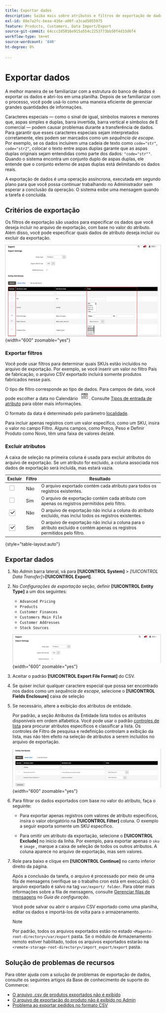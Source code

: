 ```yaml
---
title: Exportar dados
description: Saiba mais sobre atributos e filtros de exportação de dados e como exportar dados de sua loja.
exl-id: 80e7a2fc-beaa-416e-a00f-a3cad5055975
feature: Products, Customers, Data Import/Export
source-git-commit: 64ccc2d5016e915a554c2253773bb50f4d33d6f4
workflow-type: tm+mt
source-wordcount: '840'
ht-degree: 0%

---
```


# Exportar dados

A melhor maneira de se familiarizar com a estrutura do banco de dados é exportar os dados e abri-los em uma planilha. Depois de se familiarizar com o processo, você pode usá-lo como uma maneira eficiente de gerenciar grandes quantidades de informações.

Caracteres especiais — como o sinal de igual, símbolos maiores e menores que, aspas simples e duplas, barra invertida, barra vertical e símbolos de E comercial — podem causar problemas durante a transferência de dados. Para garantir que esses caracteres especiais sejam interpretados corretamente, eles podem ser marcados como um _sequência de escape_. Por exemplo, se os dados incluírem uma cadeia de texto como `code="str"`, `code="str2"`, colocar o texto entre aspas duplas garante que as aspas duplas originais sejam entendidas como parte dos dados: `"code="str""`. Quando o sistema encontra um conjunto duplo de aspas duplas, ele entende que o conjunto externo de aspas duplas está delimitando os dados reais.

A exportação de dados é uma operação assíncrona, executada em segundo plano para que você possa continuar trabalhando no Administrador sem esperar a conclusão da operação. O sistema exibe uma mensagem quando a tarefa é concluída.

## Critérios de exportação

Os filtros de exportação são usados para especificar os dados que você deseja incluir no arquivo de exportação, com base no valor do atributo. Além disso, você pode especificar quais dados de atributo deseja incluir ou excluir da exportação.

![Critérios de exportação de dados](./assets/data-export-entity-attributes-exclude.png){width="600" zoomable="yes"}

### Exportar filtros

Você pode usar filtros para determinar quais SKUs estão incluídos no arquivo de exportação. Por exemplo, se você inserir um valor no filtro País de fabricação, o arquivo CSV exportado incluirá somente produtos fabricados nesse país.

O tipo de filtro corresponde ao tipo de dados. Para campos de data, você pode escolher a data no Calendário ![Ícone de calendário](../assets/icon-calendar.png). Consulte [Tipos de entrada de atributo](../catalog/attributes-input-types.md) para obter mais informações.

O formato da data é determinado pelo parâmetro [localidade](../getting-started/store-details.md#locale-options).

Para incluir apenas registros com um valor específico, como um SKU, insira o valor no campo Filtro. Alguns campos, como Preço, Peso e Definir Produto como Novo, têm uma faixa de valores de/até.

### Excluir atributos

A caixa de seleção na primeira coluna é usada para excluir atributos do arquivo de exportação. Se um atributo for excluído, a coluna associada nos dados de exportação será incluída, mas estará vazia.

| Excluir | Filtro | Resultado |
|--- |--- |--- |
| ![Caixa de seleção desmarcada](../assets/checkbox-clear.png) | Não | O arquivo exportado contém cada atributo para todos os registros existentes. |
| ![Caixa de seleção desmarcada](../assets/checkbox-clear.png) | Sim | O arquivo de exportação contém cada atributo com apenas os registros permitidos pelo filtro. |
| ![Caixa de seleção Selecionada](../assets/checkbox-selected.png) | Não | O arquivo de exportação não inclui a coluna do atributo excluído, mas inclui todos os registros existentes. |
| ![Caixa de seleção Selecionada](../assets/checkbox-selected.png) | Sim | O arquivo de exportação não inclui a coluna para o atributo excluído e contém apenas os registros permitidos pelo filtro. |

{style="table-layout:auto"}

## Exportar dados

1. No _Admin_ barra lateral, vá para **[!UICONTROL System]** > _[!UICONTROL Data Transfer]_>**[!UICONTROL Export]**.

1. No _Configurações de exportação_ seção, definir **[!UICONTROL Entity Type]** a um dos seguintes:

   - `Advanced Pricing`
   - `Products`
   - `Customer Finances`
   - `Customers Main File`
   - `Customer Addresses`
   - `Stock Sources`

   ![Configurações de exportação de dados](./assets/data-export-settings.png){width="600" zoomable="yes"}

1. Aceitar o padrão **[!UICONTROL Export File Format]** do CSV.

1. Se quiser incluir qualquer caractere especial que possa ser encontrado nos dados como um _sequência de escape_, selecione o **[!UICONTROL Fields Enclosure]** caixa de seleção

1. Se necessário, altere a exibição dos atributos de entidade.

   Por padrão, a seção Atributos da Entidade lista todos os atributos disponíveis em ordem alfabética. Você pode usar o padrão [controles de lista](../getting-started/admin-grid-controls.md) para procurar atributos específicos e classificar a lista. Os controles de Filtro de pesquisa e redefinição controlam a exibição da lista, mas não têm efeito na seleção de atributos a serem incluídos no arquivo de exportação.

   ![Atributos de entidade filtrados pela exportação de dados](./assets/data-export-filter-entity-attributes.png){width="600" zoomable="yes"}

1. Para filtrar os dados exportados com base no valor do atributo, faça o seguinte:

   - Para exportar apenas registros com valores de atributo específicos, insira o valor obrigatório na **[!UICONTROL Filter]** coluna. O exemplo a seguir exporta somente um SKU específico.

   - Para omitir um atributo da exportação, selecione o **[!UICONTROL Exclude]** no início da linha. Por exemplo, para exportar apenas o `sku` e `image` , marque a caixa de seleção de todos os outros atributos. A coluna aparece no arquivo de exportação, mas sem valores.

1. Role para baixo e clique em **[!UICONTROL Continue]** no canto inferior direito da página.

   Após a conclusão da tarefa, o arquivo é processado por meio de uma fila de mensagens (verifique se o trabalho cron está em execução). O arquivo exportado é salvo na tag `var/export/ folder`. Para obter mais informações sobre a fila de mensagens, consulte [Gerenciar filas de mensagens](https://experienceleague.adobe.com/docs/commerce-operations/configuration-guide/message-queues/manage-message-queues.html) no _Guia de configuração_.

   Você pode salvar ou abrir o arquivo CSV exportado como uma planilha, editar os dados e importá-los de volta para o armazenamento.

   >[!NOTE]
   >
   >Por padrão, todos os arquivos exportados estão no estado `<Magento-root-directory>/var/export` pasta. Se o módulo de Armazenamento remoto estiver habilitado, todos os arquivos exportados estarão na `<remote-storage-root-directory>/import_export/export` pasta.

## Solução de problemas de recursos

Para obter ajuda com a solução de problemas de exportação de dados, consulte os seguintes artigos da Base de conhecimento de suporte do Commerce:

- [O arquivo .csv de produtos exportados não é exibido](https://experienceleague.adobe.com/docs/commerce-knowledge-base/kb/troubleshooting/miscellaneous/exported-products-.csv-file-does-not-appear.html)
- [O arquivo de exportação do produto não é exibido no Admin](https://experienceleague.adobe.com/docs/commerce-knowledge-base/kb/support-tools/patches/v1-0-9/mdva-31168-magento-patch-product-export-file-does-not-show-in-admin.html)
- [Problema ao exportar pedidos no formato CSV](https://experienceleague.adobe.com/docs/commerce-knowledge-base/kb/support-tools/patches/v1-0-8/mdva-31242-magento-patch-issue-in-exporting-orders-in-csv-format.html)
